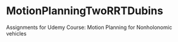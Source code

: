 # MotionPlanningTwoRRTDubins
Assignments for Udemy Course: Motion Planning for Nonholonomic vehicles
